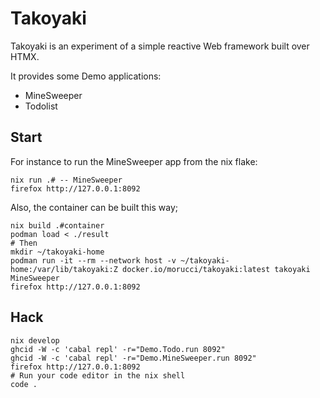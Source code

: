 # Takoyaki

Takoyaki is an experiment of a simple reactive Web framework
built over HTMX.

It provides some Demo applications:

- MineSweeper
- Todolist

## Start

For instance to run the MineSweeper app from the nix flake:

```
nix run .# -- MineSweeper
firefox http://127.0.0.1:8092
```

Also, the container can be built this way;

```
nix build .#container
podman load < ./result
# Then
mkdir ~/takoyaki-home
podman run -it --rm --network host -v ~/takoyaki-home:/var/lib/takoyaki:Z docker.io/morucci/takoyaki:latest takoyaki MineSweeper
firefox http://127.0.0.1:8092
```

## Hack

```Shell
nix develop
ghcid -W -c 'cabal repl' -r="Demo.Todo.run 8092"
ghcid -W -c 'cabal repl' -r="Demo.MineSweeper.run 8092"
firefox http://127.0.0.1:8092
# Run your code editor in the nix shell
code .
```


